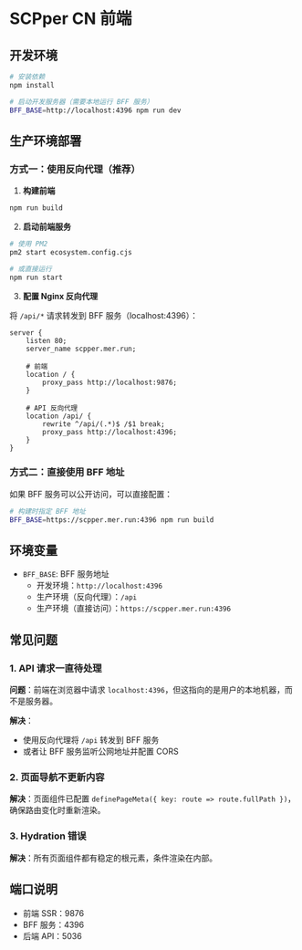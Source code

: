 # SCPper CN 前端

## 开发环境

```bash
# 安装依赖
npm install

# 启动开发服务器（需要本地运行 BFF 服务）
BFF_BASE=http://localhost:4396 npm run dev
```

## 生产环境部署

### 方式一：使用反向代理（推荐）

1. **构建前端**
```bash
npm run build
```

2. **启动前端服务**
```bash
# 使用 PM2
pm2 start ecosystem.config.cjs

# 或直接运行
npm run start
```

3. **配置 Nginx 反向代理**

将 `/api/*` 请求转发到 BFF 服务（localhost:4396）：

```nginx
server {
    listen 80;
    server_name scpper.mer.run;

    # 前端
    location / {
        proxy_pass http://localhost:9876;
    }

    # API 反向代理
    location /api/ {
        rewrite ^/api/(.*)$ /$1 break;
        proxy_pass http://localhost:4396;
    }
}
```

### 方式二：直接使用 BFF 地址

如果 BFF 服务可以公开访问，可以直接配置：

```bash
# 构建时指定 BFF 地址
BFF_BASE=https://scpper.mer.run:4396 npm run build
```

## 环境变量

- `BFF_BASE`: BFF 服务地址
  - 开发环境：`http://localhost:4396`
  - 生产环境（反向代理）：`/api`
  - 生产环境（直接访问）：`https://scpper.mer.run:4396`

## 常见问题

### 1. API 请求一直待处理

**问题**：前端在浏览器中请求 `localhost:4396`，但这指向的是用户的本地机器，而不是服务器。

**解决**：
- 使用反向代理将 `/api` 转发到 BFF 服务
- 或者让 BFF 服务监听公网地址并配置 CORS

### 2. 页面导航不更新内容

**解决**：页面组件已配置 `definePageMeta({ key: route => route.fullPath })`，确保路由变化时重新渲染。

### 3. Hydration 错误

**解决**：所有页面组件都有稳定的根元素，条件渲染在内部。

## 端口说明

- 前端 SSR：9876
- BFF 服务：4396
- 后端 API：5036